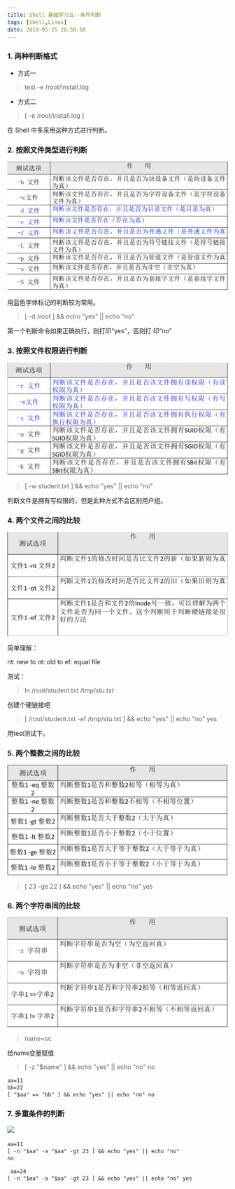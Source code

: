 ```yaml
---
title: Shell 基础学习五--条件判断
tags: [Shell,Linux]
date: 2019-05-25 20:58:50
---
```


### 1. 两种判断格式


* 方式一
> test -e /root/install.log


* 方式二
> [ -e /root/install.log ]

<!-- more -->

在 Shell 中多采用这种方式进行判断。

### 2. 按照文件类型进行判断


![](/../images/2019_09_22_01.png)


用蓝色字体标记的判断较为常用。



> [ -d /root ] && echo "yes" || echo "no"

第一个判断命令如果正确执行，则打印“yes”，否则打 印“no”




### 3. 按照文件权限进行判断

![](/../images/2019_09_22_02.png)


>  [ -w student.txt ] && echo "yes" || echo "no"


判断文件是拥有写权限的，但是此种方式不会区别用户组。

### 4. 两个文件之间的比较



![](/../images/2019_09_22_03.png)

简单理解：

nt: new to
ot: old to
ef: equal file


测试：

> ln /root/student.txt /tmp/stu.txt

创建个硬链接吧

>[ /root/student.txt -ef /tmp/stu.txt ] && echo "yes" || echo "no" yes


用test测试下。

### 5. 两个整数之间的比较


![](/../images/2019_09_22_04.png)

>[ 23 -ge 22 ] && echo "yes" || echo "no" yes



### 6. 两个字符串间的比较

![](/../images/2019_09_22_05.png)

>  name=sc

给name变量赋值

>[ -z "$name" ] && echo "yes" || echo "no" no

```
aa=11
bb=22
[ "$aa" == "bb" ] && echo "yes" || echo "no" no
```


### 7. 多重条件的判断

![](/../images/2019_09_22_07.png)


```
aa=11
[ -n "$aa" -a "$aa" -gt 23 ] && echo "yes" || echo "no"
no
```

```
 aa=24
[ -n "$aa" -a "$aa" -gt 23 ] && echo "yes" || echo "no" yes
```